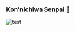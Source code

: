 ### Kon'nichiwa Senpai 👋

<!--
**Michiko-Hagakure/Michiko-Hagakure** is a ✨ _special_ ✨ repository because its `README.md` (this file) appears on your GitHub profile.

Here are some ideas to get you started:

- 🔭 I’m currently working on ...
- 🌱 I’m currently learning ...
- 👯 I’m looking to collaborate on ...
- 🤔 I’m looking for help with ...
- 💬 Ask me about ...
- 📫 How to reach me: ...
- 😄 Pronouns: ...
- ⚡ Fun fact: ...
--> 
![test](https://user-images.githubusercontent.com/58807710/225299797-f33f1440-bc76-431f-8ac7-d87e2be8491c.jpg)
